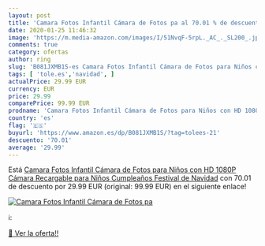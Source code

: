 ```yaml
---
layout: post
title: 'Camara Fotos Infantil Cámara de Fotos pa al 70.01 % de descuento'
date: 2020-01-25 11:46:32
image: 'https://m.media-amazon.com/images/I/51NvqF-5rpL._AC_._SL200_.jpg'
comments: true
category: ofertas
author: ring
slug: 'B081JXMB1S-es Camara Fotos Infantil Cámara de Fotos para Niños con HD...'
tags: [ 'tole.es','navidad', ]
actualPrice: 29.99 EUR
currency: EUR
price: 29.99
comparePrice: 99.99 EUR
prodname: 'Camara Fotos Infantil Cámara de Fotos para Niños con HD 1080P Cámara Recargable para Niños Cumpleaños Festival de Navidad'
country: 'es'
flag: '🇪🇸'
buyurl: 'https://www.amazon.es/dp/B081JXMB1S/?tag=tolees-21'
descuento: '70.01'
average: '29.99'
---
```


Está [Camara Fotos Infantil Cámara de Fotos para Niños con HD 1080P Cámara Recargable para Niños Cumpleaños Festival de Navidad](https://www.amazon.es/dp/B081JXMB1S/?tag=tolees-21) con 70.01 de descuento por 29.99 EUR (original: 99.99 EUR) en el siguiente enlace!

[![Camara Fotos Infantil Cámara de Fotos pa](https://m.media-amazon.com/images/I/51NvqF-5rpL._AC_._SL200_.jpg)](https://www.amazon.es/dp/B081JXMB1S/?tag=tolees-21)

ℹ️:


[🛒 Ver la oferta!!](https://www.amazon.es/dp/B081JXMB1S/?tag=tolees-21)
